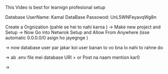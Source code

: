 <!-- chai and Backend With Hitesh Sir -->

This Video is best for learnign profesional setup 




Database UserName: Kamal
DataBase Passowod: UnL5WNFeyavqWg8n




Create a Orgnization (pahle se hei to nahi karna )
-> Make new project and Setup 
-> Now Go into Netwrok Setup and Allow From Anywhere (isse automatic 0.0.0.0/0 asign ho jayegnge )

-> now database user par jakar koi user banan to vo bna lo nahi to rahne do 

-> ab .env file mei database URI = or Post na naam mention kar0 

->